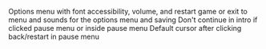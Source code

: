 Options menu with font accessibility, volume, and restart game or exit to menu and sounds for the options menu and saving
Don't continue in intro if clicked pause menu or inside pause menu
Default cursor after clicking back/restart in pause menu